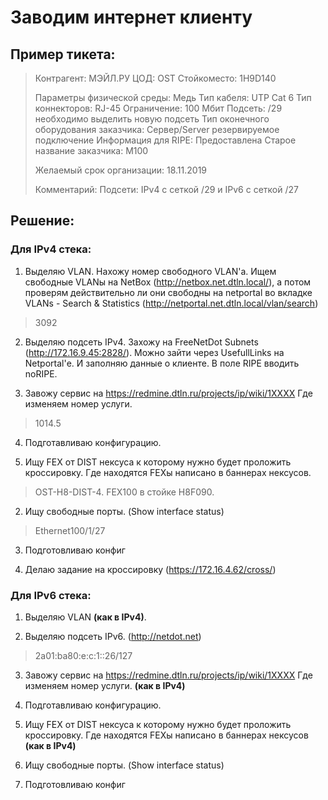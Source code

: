 # Заводим интернет клиенту

## Пример тикета:

> Контрагент: МЭЙЛ.РУ
> ЦОД: OST
> Стойкоместо: 1H9D140 
>
> Параметры физической среды: Медь
> Тип кабеля: UTP Cat 6
> Тип коннекторов: RJ-45
> Ограничение: 100 Мбит
> Подсеть: /29 необходимо выделить новую подсеть
> Тип оконечного оборудования заказчика: Сервер/Server резервируемое подключение 
> Информация для RIPE: Предоставлена 
> Старое название заказчика: М100 
>
> Желаемый срок организации: 18.11.2019
>
> Комментарий: Подсети:  IPv4 с сеткой /29 и IPv6 с сеткой /27

## Решение:

### Для IPv4 стека:

1. Выделяю VLAN. Нахожу номер свободного VLAN'а. Ищем свободные VLANы на NetBox (http://netbox.net.dtln.local/), а потом проверям действительно ли они свободны на netportal во вкладке VLANs - Search & Statistics (http://netportal.net.dtln.local/vlan/search)

> 3092

2. Выделяю подсеть IPv4. Захожу на FreeNetDot Subnets (http://172.16.9.45:2828/). Можно зайти через UsefullLinks на Netportal'е. И заполняю данные о клиенте. В поле RIPE вводить noRIPE.

3. Завожу сервис на https://redmine.dtln.ru/projects/ip/wiki/1XXXX Где изменяем номер услуги.

> 1014.5

4. Подготавливаю конфигурацию. 

  1. Ищу FEX от DIST нексуса к которому нужно будет проложить кроссировку. Где находятся FEXы написано в баннерах нексусов.

  > OST-H8-DIST-4. FEX100 в стойке H8F090.

  2. Ищу свободные порты. (Show interface status)

  > Ethernet100/1/27

  3. Подготовливаю конфиг

5. Делаю задание на кроссировку (https://172.16.4.62/cross/)

### Для IPv6 стека:

1. Выделяю VLAN **(как в IPv4)**.

2. Выделяю подсеть IPv6. (http://netdot.net)

> 2a01:ba80:e:c:1::26/127

3. Завожу сервис на https://redmine.dtln.ru/projects/ip/wiki/1XXXX Где изменяем номер услуги. **(как в IPv4)**

4. Подготавливаю конфигурацию.

  1. Ищу FEX от DIST нексуса к которому нужно будет проложить кроссировку. Где находятся FEXы написано в баннерах нексусов **(как в IPv4)**

  2. Ищу свободные порты. (Show interface status)

  3. Подготовливаю конфиг
